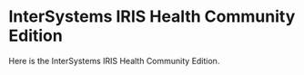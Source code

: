 # InterSystems IRIS Health Community Edition
Here is the InterSystems IRIS Health Community Edition.
